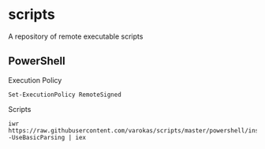# scripts
A repository of remote executable scripts

## PowerShell

Execution Policy

    Set-ExecutionPolicy RemoteSigned

Scripts

    iwr https://raw.githubusercontent.com/varokas/scripts/master/powershell/install_puppet.ps1 -UseBasicParsing | iex
